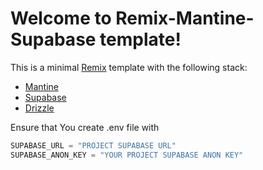 # Welcome to Remix-Mantine-Supabase template!

This is a minimal [Remix](https://remix.run) template with the following stack:
- [Mantine](https://mantine.dev/)
- [Supabase](https://supabase.com/docs)
- [Drizzle](https://orm.drizzle.team)

Ensure that You create .env file with 
```ts
SUPABASE_URL = "PROJECT SUPABASE URL"
SUPABASE_ANON_KEY = "YOUR PROJECT SUPABASE ANON KEY"
```
